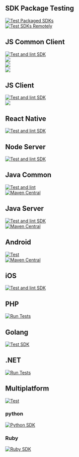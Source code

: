 ## SDK Package Testing
[![Test Packaged SDKs](https://github.com/Eppo-exp/sdk-test-data/actions/workflows/test-sdk-packages.yml/badge.svg)](https://github.com/Eppo-exp/sdk-test-data/actions/workflows/test-sdk-packages.yml)  
[![Test SDKs Remotely](https://github.com/Eppo-exp/sdk-test-data/actions/workflows/test-sdks-remote.yml/badge.svg)](https://github.com/Eppo-exp/sdk-test-data/actions/workflows/test-sdks-remote.yml)

## JS Common Client

[![Test and lint SDK](https://github.com/Eppo-exp/js-sdk-common/actions/workflows/lint-test-sdk.yml/badge.svg)](https://github.com/Eppo-exp/js-sdk-common/actions/workflows/lint-test-sdk.yml)  
[![](https://img.shields.io/npm/v/@eppo/js-client-sdk-common)](https://www.npmjs.com/package/@eppo/js-client-sdk-common)  
[![](https://img.shields.io/static/v1?label=GitHub+Pages&message=API+reference&color=00add8)](https://eppo-exp.github.io/js-client-sdk/js-client-sdk-common.html)  
[![](https://data.jsdelivr.com/v1/package/npm/@eppo/js-client-sdk-common/badge)](https://www.jsdelivr.com/package/npm/@eppo/js-client-sdk-common)

## JS Client
[![Test and lint SDK](https://github.com/Eppo-exp/js-client-sdk/actions/workflows/lint-test-sdk.yml/badge.svg)](https://github.com/Eppo-exp/js-client-sdk/actions/workflows/lint-test-sdk.yml)  
[![](https://data.jsdelivr.com/v1/package/npm/@eppo/js-client-sdk/badge)](https://www.jsdelivr.com/package/npm/@eppo/js-client-sdk)

## React Native
[![Test and lint SDK](https://github.com/Eppo-exp/react-native-sdk/actions/workflows/ci.yml/badge.svg)](https://github.com/Eppo-exp/react-native-sdk/actions/workflows/ci.yml)

## Node Server
[![Test and lint SDK](https://github.com/Eppo-exp/node-server-sdk/actions/workflows/lint-test-sdk.yml/badge.svg)](https://github.com/Eppo-exp/node-server-sdk/actions/workflows/lint-test-sdk.yml)

## Java Common
[![Test and lint](https://github.com/Eppo-exp/sdk-common-jdk/actions/workflows/lint-test-sdk.yml/badge.svg)](https://github.com/Eppo-exp/sdk-common-jdk/actions/workflows/lint-test-sdk.yml)  
[![Maven Central](https://maven-badges.herokuapp.com/maven-central/cloud.eppo/sdk-common-jvm/badge.svg)](https://maven-badges.herokuapp.com/maven-central/cloud.eppo/sdk-common-jvm)

## Java Server
[![Test and lint SDK](https://github.com/Eppo-exp/java-server-sdk/actions/workflows/lint-test-sdk.yml/badge.svg)](https://github.com/Eppo-exp/java-server-sdk/actions/workflows/lint-test-sdk.yml)  
[![Maven Central](https://maven-badges.herokuapp.com/maven-central/cloud.eppo/eppo-server-sdk/badge.svg)](https://maven-badges.herokuapp.com/maven-central/cloud.eppo/eppo-server-sdk)

## Android
[![Test](https://github.com/Eppo-exp/android-sdk/actions/workflows/test.yaml/badge.svg)](https://github.com/Eppo-exp/android-sdk/actions/workflows/test.yaml)  
[![Maven Central](https://maven-badges.herokuapp.com/maven-central/cloud.eppo/android-sdk/badge.svg)](https://maven-badges.herokuapp.com/maven-central/cloud.eppo/android-sdk)

## iOS 
[![Test and lint SDK](https://github.com/Eppo-exp/eppo-ios-sdk/actions/workflows/unit-tests.yml/badge.svg)](https://github.com/Eppo-exp/eppo-ios-sdk/actions/workflows/unit-tests.yml)

## PHP 
[![Run Tests](https://github.com/Eppo-exp/php-sdk/actions/workflows/run-tests.yml/badge.svg)](https://github.com/Eppo-exp/php-sdk/actions/workflows/run-tests.yml)

## Golang
[![Test SDK](https://github.com/Eppo-exp/golang-sdk/actions/workflows/test.yml/badge.svg)](https://github.com/Eppo-exp/golang-sdk/actions/workflows/test.yml)

## .NET 
[![Run Tests](https://github.com/Eppo-exp/dot-net-server-sdk/actions/workflows/run-tests.yml/badge.svg)](https://github.com/Eppo-exp/dot-net-server-sdk/actions/workflows/run-tests.yml)

## Multiplatform

[![Test](https://github.com/Eppo-exp/eppo-multiplatform/actions/workflows/ci.yml/badge.svg)](https://github.com/Eppo-exp/eppo-multiplatform/actions/workflows/ci.yml)  

### python
[![Python SDK](https://github.com/Eppo-exp/eppo-multiplatform/actions/workflows/python.yml/badge.svg)](https://github.com/Eppo-exp/eppo-multiplatform/actions/workflows/python.yml)  

### Ruby 
[![Ruby SDK](https://github.com/Eppo-exp/eppo-multiplatform/actions/workflows/ruby.yml/badge.svg)](https://github.com/Eppo-exp/eppo-multiplatform/actions/workflows/ruby.yml)  
